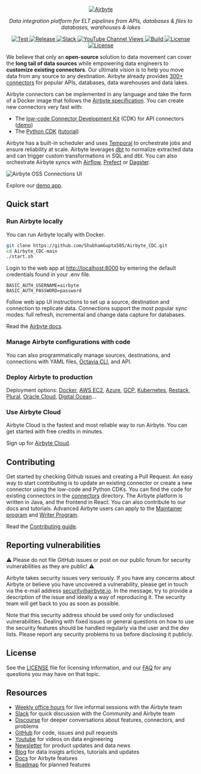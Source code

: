 <p align="center">
  <a href="https://airbyte.com"><img src="https://assets.website-files.com/605e01bc25f7e19a82e74788/624d9c4a375a55100be6b257_Airbyte_logo_color_dark.svg" alt="Airbyte"></a>
</p>
<p align="center">
    <em>Data integration platform for ELT pipelines from APIs, databases & files to databases, warehouses & lakes</em>
</p>
<p align="center">
<a href="https://github.com/airbytehq/airbyte/stargazers/" target="_blank">
    <img src="https://img.shields.io/github/stars/airbytehq/airbyte?style=social&label=Star&maxAge=2592000" alt="Test">
</a>
<a href="https://github.com/airbytehq/airbyte/releases" target="_blank">
    <img src="https://img.shields.io/github/v/release/airbytehq/airbyte?color=white" alt="Release">
</a>
<a href="https://airbytehq.slack.com/" target="_blank">
    <img src="https://img.shields.io/badge/slack-join-white.svg?logo=slack" alt="Slack">
</a>
<a href="https://www.youtube.com/c/AirbyteHQ/?sub_confirmation=1" target="_blank">
    <img alt="YouTube Channel Views" src="https://img.shields.io/youtube/channel/views/UCQ_JWEFzs1_INqdhIO3kmrw?style=social">
</a>
<a href="https://github.com/airbytehq/airbyte/actions/workflows/gradle.yml" target="_blank">
    <img src="https://img.shields.io/github/actions/workflow/status/airbytehq/airbyte/gradle.yml?branch=master" alt="Build">
</a>
<a href="https://github.com/airbytehq/airbyte/tree/master/docs/project-overview/licenses" target="_blank">
    <img src="https://img.shields.io/static/v1?label=license&message=MIT&color=white" alt="License">
</a>
<a href="https://github.com/airbytehq/airbyte/tree/master/docs/project-overview/licenses" target="_blank">
    <img src="https://img.shields.io/static/v1?label=license&message=ELv2&color=white" alt="License">
</a>
</p>

We believe that only an **open-source** solution to data movement can cover the **long tail of data sources** while empowering data engineers to **customize existing connectors**. Our ultimate vision is to help you move data from any source to any destination. Airbyte already provides [300+ connectors](https://docs.airbyte.com/integrations/) for popular APIs, databases, data warehouses and data lakes.

Airbyte connectors can be implemented in any language and take the form of a Docker image that follows the [Airbyte specification](https://docs.airbyte.com/understanding-airbyte/airbyte-protocol/). You can create new connectors very fast with:
 - The [low-code Connector Development Kit](https://docs.airbyte.com/connector-development/config-based/low-code-cdk-overview) (CDK) for API connectors ([demo](https://www.youtube.com/watch?v=i7VSL2bDvmw))
 - The [Python CDK](https://docs.airbyte.com/connector-development/cdk-python/) ([tutorial](https://docs.airbyte.com/connector-development/tutorials/cdk-speedrun))

Airbyte has a built-in scheduler and uses [Temporal](https://airbyte.com/blog/scale-workflow-orchestration-with-temporal) to orchestrate jobs and ensure reliability at scale. Airbyte leverages [dbt](https://www.youtube.com/watch?v=saXwh6SpeHA) to normalize extracted data and can trigger custom transformations in SQL and dbt. You can also orchestrate Airbyte syncs with [Airflow](https://docs.airbyte.com/operator-guides/using-the-airflow-airbyte-operator), [Prefect](https://docs.airbyte.com/operator-guides/using-prefect-task) or [Dagster](https://docs.airbyte.com/operator-guides/using-dagster-integration).

![Airbyte OSS Connections UI](https://user-images.githubusercontent.com/2302748/205949986-5207ca24-f1f0-41b1-97e1-a0745a0de55a.png)

Explore our [demo app](https://demo.airbyte.io/).

## Quick start

### Run Airbyte locally

You can run Airbyte locally with Docker.

```bash
git clone https://github.com/ShubhamGupta505/Airbyte_CDC.git
cd Airbyte_CDC-main
./start.sh
```

Login to the web app at [http://localhost:8000](http://localhost:8000) by entering the default credentials found in your .env file.

```
BASIC_AUTH_USERNAME=airbyte
BASIC_AUTH_PASSWORD=password
```

Follow web app UI instructions to set up a source, destination and connection to replicate data. Connections support the most popular sync modes: full refresh, incremental and change data capture for databases.

Read the [Airbyte docs](https://docs.airbyte.com).

### Manage Airbyte configurations with code

You can also programmatically manage sources, destinations, and connections with YAML files, [Octavia CLI](https://github.com/airbytehq/airbyte/tree/master/octavia-cli), and API.

### Deploy Airbyte to production

Deployment options: [Docker](https://docs.airbyte.com/deploying-airbyte/local-deployment), [AWS EC2](https://docs.airbyte.com/deploying-airbyte/on-aws-ec2), [Azure](https://docs.airbyte.com/deploying-airbyte/on-azure-vm-cloud-shell), [GCP](https://docs.airbyte.com/deploying-airbyte/on-gcp-compute-engine), [Kubernetes](https://docs.airbyte.com/deploying-airbyte/on-kubernetes), [Restack](https://docs.airbyte.com/deploying-airbyte/on-restack), [Plural](https://docs.airbyte.com/deploying-airbyte/on-plural), [Oracle Cloud](https://docs.airbyte.com/deploying-airbyte/on-oci-vm), [Digital Ocean](https://docs.airbyte.com/deploying-airbyte/on-digitalocean-droplet)...

### Use Airbyte Cloud

Airbyte Cloud is the fastest and most reliable way to run Airbyte. You can get started with free credits in minutes.

Sign up for [Airbyte Cloud](https://cloud.airbyte.io/signup).

## Contributing

Get started by checking Github issues and creating a Pull Request. An easy way to start contributing is to update an existing connector or create a new connector using the low-code and Python CDKs. You can find the code for existing connectors in the [connectors](https://github.com/airbytehq/airbyte/tree/master/airbyte-integrations/connectors) directory. The Airbyte platform is written in Java, and the frontend in React. You can also contribute to our docs and tutorials. Advanced Airbyte users can apply to the [Maintainer program](https://airbyte.com/maintainer-program) and [Writer Program](https://airbyte.com/write-for-the-community).

Read the [Contributing guide](https://docs.airbyte.com/contributing-to-airbyte/).

## Reporting vulnerabilities

⚠️ Please do not file GitHub issues or post on our public forum for security vulnerabilities as they are public! ⚠️

Airbyte takes security issues very seriously. If you have any concerns about Airbyte or believe you have uncovered a vulnerability, please get in touch via the e-mail address security@airbyte.io. In the message, try to provide a description of the issue and ideally a way of reproducing it. The security team will get back to you as soon as possible.

Note that this security address should be used only for undisclosed vulnerabilities. Dealing with fixed issues or general questions on how to use the security features should be handled regularly via the user and the dev lists. Please report any security problems to us before disclosing it publicly.

## License

See the [LICENSE](docs/project-overview/licenses/) file for licensing information, and our [FAQ](docs/project-overview/licenses/license-faq.md) for any questions you may have on that topic.

## Resources

- [Weekly office hours](https://airbyte.io/weekly-office-hours/) for live informal sessions with the Airbyte team
- [Slack](https://slack.airbyte.io) for quick discussion with the Community and Airbyte team
- [Discourse](https://discuss.airbyte.io/) for deeper conversations about features, connectors, and problems
- [GitHub](https://github.com/airbytehq/airbyte) for code, issues and pull requests
- [Youtube](https://www.youtube.com/c/AirbyteHQ) for videos on data engineering
- [Newsletter](https://airbyte.com/newsletter) for product updates and data news
- [Blog](https://airbyte.com/blog) for data insigts articles, tutorials and updates
- [Docs](https://docs.airbyte.com/) for Airbyte features
- [Roadmap](https://app.harvestr.io/roadmap/view/pQU6gdCyc/launch-week-roadmap) for planned features
